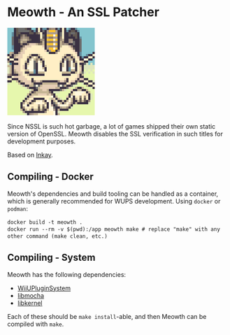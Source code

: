 # Meowth - An SSL Patcher

![Meowth](meowth.png?raw=true)

Since NSSL is such hot garbage, a lot of games shipped their own static version of OpenSSL.
Meowth disables the SSL verification in such titles for development purposes.

Based on [Inkay](https://github.com/PretendoNetwork/Inkay).

## Compiling - Docker
Meowth's dependencies and build tooling can be handled as a container, which is generally recommended for WUPS
development.
Using `docker` or `podman`:
```shell
docker build -t meowth .
docker run --rm -v $(pwd):/app meowth make # replace "make" with any other command (make clean, etc.)
```

## Compiling - System
Meowth has the following dependencies:
- [WiiUPluginSystem](https://github.com/wiiu-env/WiiUPluginSystem)
- [libmocha](https://github.com/wiiu-env/libmocha)
- [libkernel](https://github.com/wiiu-env/libkernel/)

Each of these should be `make install`-able, and then Meowth can be compiled with `make`.